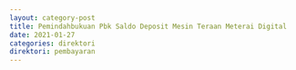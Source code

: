 ```yaml
---
layout: category-post
title: Pemindahbukuan Pbk Saldo Deposit Mesin Teraan Meterai Digital
date: 2021-01-27
categories: direktori
direktori: pembayaran
---
```

